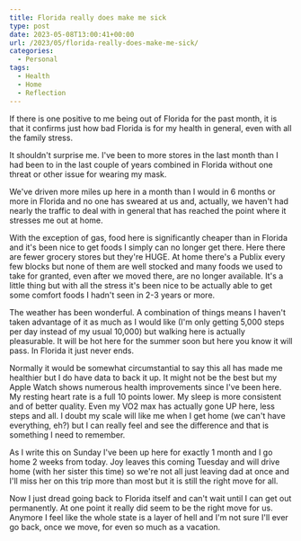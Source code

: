 ```yaml
---
title: Florida really does make me sick
type: post
date: 2023-05-08T13:00:41+00:00
url: /2023/05/florida-really-does-make-me-sick/
categories:
  - Personal
tags:
  - Health
  - Home
  - Reflection
---
```


If there is one positive to me being out of Florida for the past month, it is that it confirms just how bad Florida is for my health in general, even with all the family stress.

It shouldn't surprise me. I've been to more stores in the last month than I had been to in the last couple of years combined in Florida without one threat or other issue for wearing my mask.

We've driven more miles up here in a month than I would in 6 months or more in Florida and no one has sweared at us and, actually, we haven't had nearly the traffic to deal with in general that has reached the point where it stresses me out at home.

With the exception of gas, food here is significantly cheaper than in Florida and it's been nice to get foods I simply can no longer get there. Here there are fewer grocery stores but they're HUGE. At home there's a Publix every few blocks but none of them are well stocked and many foods we used to take for granted, even after we moved there, are no longer available. It's a little thing but with all the stress it's been nice to be actually able to get some comfort foods I hadn't seen in 2-3 years or more.

The weather has been wonderful. A combination of things means I haven't taken advantage of it as much as I would like (I'm only getting 5,000 steps per day instead of my usual 10,000) but walking here is actually pleasurable. It will be hot here for the summer soon but here you know it will pass. In Florida it just never ends.

Normally it would be somewhat circumstantial to say this all has made me healthier but I do have data to back it up. It might not be the best but my Apple Watch shows numerous health improvements since I've been here. My resting heart rate is a full 10 points lower. My sleep is more consistent and of better quality. Even my VO2 max has actually gone UP here, less steps and all. I doubt my scale will like me when I get home (we can't have everything, eh?) but I can really feel and see the difference and that is something I need to remember.

As I write this on Sunday I've been up here for exactly 1 month and I go home 2 weeks from today. Joy leaves this coming Tuesday and will drive home (with her sister this time) so we're not all just leaving dad at once and I'll miss her on this trip more than most but it is still the right move for all.

Now I just dread going back to Florida itself and can't wait until I can get out permanently. At one point it really did seem to be the right move for us. Anymore I feel like the whole state is a layer of hell and I'm not sure I'll ever go back, once we move, for even so much as a vacation.